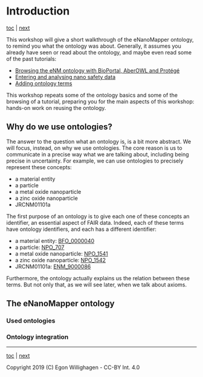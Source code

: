 # Introduction

[toc](./README.md) | [next](browsing.md)

This workshop will give a short walkthrough of the eNanoMapper ontology, to remind you what the ontology
was about. Generally, it assumes you already have seen or read about the ontology, and maybe even read some
of the past tutorials:

* [Browsing the eNM ontology with BioPortal, AberOWL and Protégé](https://enanomapper.github.io/tutorials/BrowseOntology/readme.html)
* [Entering and analysing nano safety data](https://enanomapper.github.io/tutorials/Entering_and_analysing_nano_safety_data/readme.html)
* [Adding ontology terms](https://enanomapper.github.io/tutorials/Added%20ontology%20terms/README.html)

This workshop repeats some of the ontology basics and some of the browsing of a tutorial, preparing you
for the main aspects of this workshop: hands-on work on reusing the ontology.

## Why do we use ontologies?

The answer to the question what an ontology is, is a bit more abstract. We will focus, instead, on why
we use ontologies. The core reason is us to communicate in a precise way what we are talking about,
including being precise in uncertainty. For example, we can use ontologies to precisely represent these
concepts:

* a material entity
* a particle
* a metal oxide nanoparticle
* a zinc oxide nanoparticle
* JRCNM01101a

The first purpose of an ontology is to give each one of these concepts an identifier, an essential aspect
of FAIR data. Indeed, each of these terms have ontology identifiers, and each has a different identifier:

* a material entity: [BFO_0000040](http://bioportal.bioontology.org/ontologies/ENM/?p=classes&conceptid=http%3A%2F%2Fpurl.obolibrary.org%2Fobo%2FBFO_0000040) 
* a particle: [NPO_707](http://bioportal.bioontology.org/ontologies/ENM/?p=classes&conceptid=http%3A%2F%2Fpurl.bioontology.org%2Fontology%2Fnpo%23NPO_707)
* a metal oxide nanoparticle: [NPO_1541](http://bioportal.bioontology.org/ontologies/ENM/?p=classes&conceptid=http%3A%2F%2Fpurl.bioontology.org%2Fontology%2Fnpo%23NPO_1541)
* a zinc oxide nanoparticle: [NPO_1542](http://bioportal.bioontology.org/ontologies/ENM/?p=classes&conceptid=http%3A%2F%2Fpurl.bioontology.org%2Fontology%2Fnpo%23NPO_1542)
* JRCNM01101a: [ENM_9000086](http://bioportal.bioontology.org/ontologies/ENM/?p=classes&jump_to_nav=true&conceptid=http%3A%2F%2Fpurl.enanomapper.org%2Fonto%2FENM_9000086)

Furthermore, the ontology actually explains us the relation between these terms. But not only that,
as we will see later, when we talk about axioms.

## The eNanoMapper ontology

### Used ontologies

### Ontology integration

---

[toc](./README.md) | [next](browsing.md)

Copyright 2019 (C) Egon Willighagen - CC-BY Int. 4.0
